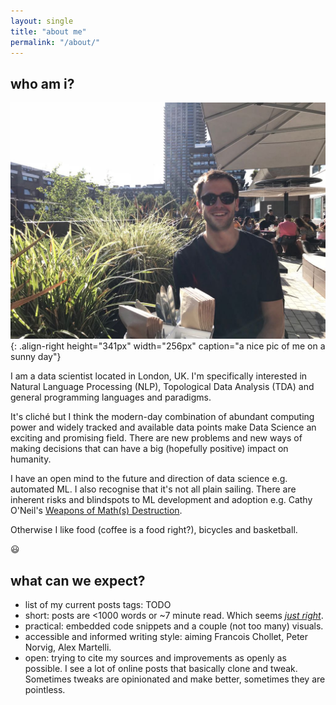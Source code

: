 ```yaml
---
layout: single
title: "about me"
permalink: "/about/"
---
```


## who am i?
<!-- {% include figure image_path="/assets/IMG-20180805-WA0012.jpg" alt="a nice pic of me on a sunny day" caption="a nice pic of me on a sunny day" float="right" height="341px" width="256px"%} -->
![a nice pic of me on a sunny day](/assets/IMG-20180805-WA0012.jpg){: .align-right height="341px" width="256px" caption="a nice pic of me on a sunny day"}

I am a data scientist located in London, UK. I'm specifically interested in Natural Language Processing (NLP), Topological Data Analysis (TDA) and general programming languages and paradigms.

It's cliché but I think the modern-day combination of abundant computing power and widely tracked and available data points make Data Science an exciting and promising field. There are new problems and new ways of making decisions that can have a big (hopefully positive) impact on humanity.

I have an open mind to the future and direction of data science e.g. automated ML. I also recognise that it's not all plain sailing. There are inherent risks and blindspots to ML development and adoption e.g. Cathy O'Neil's [Weapons of Math(s) Destruction](https://weaponsofmathdestructionbook.com/).

Otherwise I like food (coffee is a food right?), bicycles and basketball.

:smiley:


## what can we expect?
- list of my current posts tags: TODO <!-- {{ site.tags }} -->  
- short: posts are <1000 words or ~7 minute read. Which seems _[just right](https://medium.com/data-lab/the-optimal-post-is-7-minutes-74b9f41509b)_.
- practical: embedded code snippets and a couple (not too many) visuals.
- accessible and informed writing style: aiming Francois Chollet, Peter Norvig, Alex Martelli.
- open: trying to cite my sources and improvements as openly as possible. I see a lot of online posts that basically clone and tweak. Sometimes tweaks are opinionated and make better, sometimes they are pointless.
